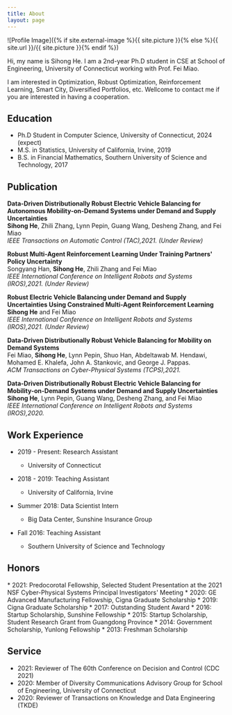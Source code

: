 ```yaml
---
title: About
layout: page
---
```

![Profile Image]({% if site.external-image %}{{ site.picture }}{% else %}{{ site.url }}/{{ site.picture }}{% endif %})

<p>Hi, my name is Sihong He. I am a 2nd-year Ph.D student in CSE at School of Engineering, University of Connecticut working with Prof. Fei Miao.</p>

<p>I am interested in Optimization, Robust Optimization, Reinforcement Learning, Smart City, Diversified Portfolios, etc. Wellcome to contact me if you are interested in having a cooperation.</p>

<h2>Education</h2>

* Ph.D Student in Computer Science, University of Connecticut, 2024 (expect)
* M.S. in Statistics, University of California, Irvine, 2019
* B.S. in Financial Mathematics, Southern University of Science and Technology, 2017

<h2>Publication</h2>

**Data-Driven Distributionally Robust Electric Vehicle Balancing for Autonomous Mobility-on-Demand Systems under Demand and Supply Uncertainties**  
**Sihong He**, Zhili Zhang, Lynn Pepin, Guang Wang, Desheng Zhang, and Fei Miao  
*IEEE Transactions on Automatic Control (TAC),2021. (Under Review)*

**Robust Multi-Agent Reinforcement Learning Under Training Partners' Policy Uncertainty**  
Songyang Han, **Sihong He**, Zhili Zhang and Fei Miao  
*IEEE International Conference on Intelligent Robots and Systems (IROS),2021. (Under Review)*

**Robust Electric Vehicle Balancing under Demand and Supply Uncertainties Using Constrained Multi-Agent Reinforcement Learning**  
**Sihong He** and Fei Miao  
*IEEE International Conference on Intelligent Robots and Systems (IROS),2021. (Under Review)*

**Data-Driven Distributionally Robust Vehicle Balancing for Mobility on Demand Systems**  
Fei Miao, **Sihong He**, Lynn Pepin, Shuo Han, Abdeltawab M. Hendawi, Mohamed E. Khalefa, John A. Stankovic, and George J. Pappas.  
*ACM Transactions on Cyber-Physical Systems (TCPS),2021.*

**Data-Driven Distributionally Robust Electric Vehicle Balancing for Mobility-on-Demand Systems under Demand and Supply Uncertainties**  
**Sihong He**, Lynn Pepin, Guang Wang, Desheng Zhang, and Fei Miao  
*IEEE International Conference on Intelligent Robots and Systems (IROS),2020.*

<h2>Work Experience</h2>

* 2019 - Present: Research Assistant
  * University of Connecticut

* 2018 - 2019: Teaching Assistant
  * University of California, Irvine

* Summer 2018: Data Scientist Intern
  * Big Data Center, Sunshine Insurance Group
  
* Fall 2016: Teaching Assistant
  * Southern University of Science and Technology

<h2>Honors</h2>
* 2021: Predocorotal Fellowship, Selected Student Presentation at the 2021 NSF Cyber-Physical Systems Principal Investigators' Meeting
* 2020: GE Advanced Manufacturing Fellowship, Cigna Graduate Scholarship
* 2019: Cigna Graduate Scholarship
* 2017: Outstanding Student Award 
* 2016: Startup Scholarship, Sunshine Fellowship
* 2015: Startup Scholarship, Student Research Grant from Guangdong Province
* 2014: Government Scholarship, Yunlong Fellowship
* 2013: Freshman Scholarship

<h2>Service</h2>

* 2021: Reviewer of The 60th Conference on Decision and Control (CDC 2021)
* 2020: Member of Diversity Communications Advisory Group for School of Engineering, University of Connecticut
* 2020: Reviewer of Transactions on Knowledge and Data Engineering (TKDE)
